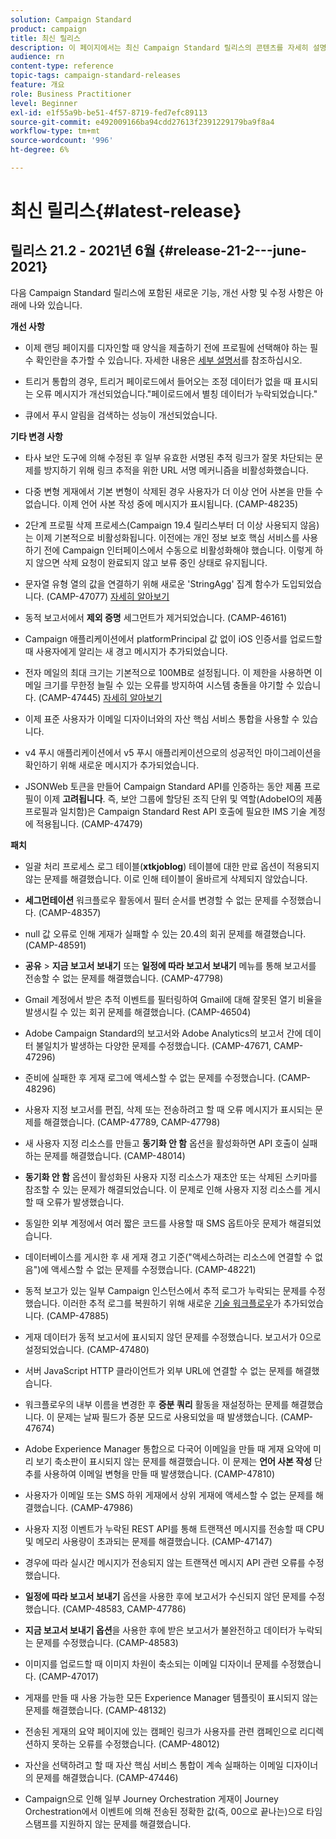 ```yaml
---
solution: Campaign Standard
product: campaign
title: 최신 릴리스
description: 이 페이지에서는 최신 Campaign Standard 릴리스의 콘텐츠를 자세히 설명합니다
audience: rn
content-type: reference
topic-tags: campaign-standard-releases
feature: 개요
role: Business Practitioner
level: Beginner
exl-id: e1f55a9b-be51-4f57-8719-fed7efc89113
source-git-commit: e492009166ba94cdd27613f2391229179ba9f8a4
workflow-type: tm+mt
source-wordcount: '996'
ht-degree: 6%

---
```


# 최신 릴리스{#latest-release}

## 릴리스 21.2 - 2021년 6월 {#release-21-2---june-2021}

다음 Campaign Standard 릴리스에 포함된 새로운 기능, 개선 사항 및 수정 사항은 아래에 나와 있습니다.

**개선 사항**

* 이제 랜딩 페이지를 디자인할 때 양식을 제출하기 전에 프로필에 선택해야 하는 필수 확인란을 추가할 수 있습니다. 자세한 내용은 [세부 설명서](../../channels/using/managing-landing-page-form-data.md#agreement-checkbox)를 참조하십시오.

* 트리거 통합의 경우, 트리거 페이로드에서 들어오는 조정 데이터가 없을 때 표시되는 오류 메시지가 개선되었습니다.&quot;페이로드에서 별칭 데이터가 누락되었습니다.&quot;

* 큐에서 푸시 알림을 검색하는 성능이 개선되었습니다.

**기타 변경 사항**

* 타사 보안 도구에 의해 수정된 후 일부 유효한 서명된 추적 링크가 잘못 차단되는 문제를 방지하기 위해 링크 추적을 위한 URL 서명 메커니즘을 비활성화했습니다.

* 다중 변형 게재에서 기본 변형이 삭제된 경우 사용자가 더 이상 언어 사본을 만들 수 없습니다. 이제 언어 사본 작성 중에 메시지가 표시됩니다. (CAMP-48235)

* 2단계 프로필 삭제 프로세스(Campaign 19.4 릴리스부터 더 이상 사용되지 않음)는 이제 기본적으로 비활성화됩니다. 이전에는 개인 정보 보호 핵심 서비스를 사용하기 전에 Campaign 인터페이스에서 수동으로 비활성화해야 했습니다. 이렇게 하지 않으면 삭제 요청이 완료되지 않고 보류 중인 상태로 유지됩니다.

* 문자열 유형 열의 값을 연결하기 위해 새로운 &#39;StringAgg&#39; 집계 함수가 도입되었습니다. (CAMP-47077) [자세히 알아보기](../../automating/using/list-of-functions.md#aggregates)

* 동적 보고서에서 **제외 증명** 세그먼트가 제거되었습니다. (CAMP-46161)

* Campaign 애플리케이션에서 platformPrincipal 값 없이 iOS 인증서를 업로드할 때 사용자에게 알리는 새 경고 메시지가 추가되었습니다.

* 전자 메일의 최대 크기는 기본적으로 100MB로 설정됩니다. 이 제한을 사용하면 이메일 크기를 무한정 늘릴 수 있는 오류를 방지하여 시스템 충돌을 야기할 수 있습니다. (CAMP-47445) [자세히 알아보기](../../sending/using/design-and-personalize.md#email-size)

* 이제 표준 사용자가 이메일 디자이너와의 자산 핵심 서비스 통합을 사용할 수 있습니다.

* v4 푸시 애플리케이션에서 v5 푸시 애플리케이션으로의 성공적인 마이그레이션을 확인하기 위해 새로운 메시지가 추가되었습니다.

* JSONWeb 토큰을 만들어 Campaign Standard API를 인증하는 동안 제품 프로필이 이제 **고려됩니다**. 즉, 보안 그룹에 할당된 조직 단위 및 역할(AdobeIO의 제품 프로필과 일치함)은 Campaign Standard Rest API 호출에 필요한 IMS 기술 계정에 적용됩니다. (CAMP-47479)

**패치**

* 일괄 처리 프로세스 로그 테이블(**xtkjoblog**) 테이블에 대한 만료 옵션이 적용되지 않는 문제를 해결했습니다. 이로 인해 테이블이 올바르게 삭제되지 않았습니다.

* **세그먼테이션** 워크플로우 활동에서 필터 순서를 변경할 수 없는 문제를 수정했습니다. (CAMP-48357)

* null 값 오류로 인해 게재가 실패할 수 있는 20.4의 회귀 문제를 해결했습니다. (CAMP-48591)

* **공유** > **지금 보고서 보내기** 또는 **일정에 따라 보고서 보내기** 메뉴를 통해 보고서를 전송할 수 없는 문제를 해결했습니다. (CAMP-47798)

* Gmail 계정에서 받은 추적 이벤트를 필터링하여 Gmail에 대해 잘못된 열기 비율을 발생시킬 수 있는 회귀 문제를 해결했습니다. (CAMP-46504)

* Adobe Campaign Standard의 보고서와 Adobe Analytics의 보고서 간에 데이터 불일치가 발생하는 다양한 문제를 수정했습니다. (CAMP-47671, CAMP-47296)

* 준비에 실패한 후 게재 로그에 액세스할 수 없는 문제를 수정했습니다. (CAMP-48296)

* 사용자 지정 보고서를 편집, 삭제 또는 전송하려고 할 때 오류 메시지가 표시되는 문제를 해결했습니다. (CAMP-47789, CAMP-47798)

* 새 사용자 지정 리소스를 만들고 **동기화 안 함** 옵션을 활성화하면 API 호출이 실패하는 문제를 해결했습니다. (CAMP-48014)

* **동기화 안 함** 옵션이 활성화된 사용자 지정 리소스가 재초안 또는 삭제된 스키마를 참조할 수 있는 문제가 해결되었습니다. 이 문제로 인해 사용자 지정 리소스를 게시할 때 오류가 발생했습니다.

* 동일한 외부 계정에서 여러 짧은 코드를 사용할 때 SMS 옵트아웃 문제가 해결되었습니다.

* 데이터베이스를 게시한 후 새 게재 경고 기준(&quot;액세스하려는 리소스에 연결할 수 없음&quot;)에 액세스할 수 없는 문제를 수정했습니다. (CAMP-48221)

* 동적 보고가 있는 일부 Campaign 인스턴스에서 추적 로그가 누락되는 문제를 수정했습니다. 이러한 추적 로그를 복원하기 위해 새로운 [기술 워크플로우](../../administration/using/technical-workflows.md)가 추가되었습니다. (CAMP-47885)

* 게재 데이터가 동적 보고서에 표시되지 않던 문제를 수정했습니다. 보고서가 0으로 설정되었습니다. (CAMP-47480)

* 서버 JavaScript HTTP 클라이언트가 외부 URL에 연결할 수 없는 문제를 해결했습니다.

* 워크플로우의 내부 이름을 변경한 후 **증분 쿼리** 활동을 재설정하는 문제를 해결했습니다. 이 문제는 날짜 필드가 증분 모드로 사용되었을 때 발생했습니다. (CAMP-47674)

* Adobe Experience Manager 통합으로 다국어 이메일을 만들 때 게재 요약에 미리 보기 축소판이 표시되지 않는 문제를 해결했습니다. 이 문제는 **언어 사본 작성** 단추를 사용하여 이메일 변형을 만들 때 발생했습니다. (CAMP-47810)

* 사용자가 이메일 또는 SMS 하위 게재에서 상위 게재에 액세스할 수 없는 문제를 해결했습니다. (CAMP-47986)

* 사용자 지정 이벤트가 누락된 REST API를 통해 트랜잭션 메시지를 전송할 때 CPU 및 메모리 사용량이 초과되는 문제를 해결했습니다. (CAMP-47147)

* 경우에 따라 실시간 메시지가 전송되지 않는 트랜잭션 메시지 API 관련 오류를 수정했습니다.

* **일정에 따라 보고서 보내기** 옵션을 사용한 후에 보고서가 수신되지 않던 문제를 수정했습니다. (CAMP-48583, CAMP-47786)

* **지금 보고서 보내기 옵션**&#x200B;을 사용한 후에 받은 보고서가 불완전하고 데이터가 누락되는 문제를 수정했습니다. (CAMP-48583)

* 이미지를 업로드할 때 이미지 차원이 축소되는 이메일 디자이너 문제를 수정했습니다. (CAMP-47017)

* 게재를 만들 때 사용 가능한 모든 Experience Manager 템플릿이 표시되지 않는 문제를 해결했습니다. (CAMP-48132)

* 전송된 게재의 요약 페이지에 있는 캠페인 링크가 사용자를 관련 캠페인으로 리디렉션하지 못하는 오류를 수정했습니다. (CAMP-48012)

* 자산을 선택하려고 할 때 자산 핵심 서비스 통합이 계속 실패하는 이메일 디자이너의 문제를 해결했습니다. (CAMP-47446)

* Campaign으로 인해 일부 Journey Orchestration 게재이 Journey Orchestration에서 이벤트에 의해 전송된 정확한 값(즉, 00으로 끝나는)으로 타임스탬프를 지원하지 않는 문제를 해결했습니다.
